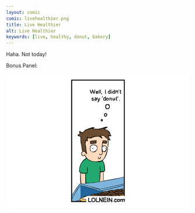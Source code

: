 ```yaml
---
layout: comic
comic: livehealthier.png
title: Live Healthier
alt: Live Healthier
keywords: [live, healthy, donut, bakery]
---
```


Haha. Not today!

Bonus Panel:

![Live Healthier Bonus Panel](/images/livehealthier_bonus.png)